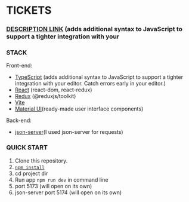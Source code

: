# TICKETS


### [DESCRIPTION LINK](https://www.typescriptlang.org/) (adds additional syntax to JavaScript to support a tighter integration with your


### STACK

Front-end:

- [TypeScript](https://www.typescriptlang.org/) (adds additional syntax to JavaScript to support a tighter integration with your editor. Catch errors early in your editor.)
- [React](https://react.dev/) (react-dom, react-redux)
- [Redux](https://redux.js.org/) (@reduxjs/toolkit)
- [Vite](https://vitejs.dev/)
- [Material UI](https://mui.com/)(ready-made user interface components)

Back-end:

- [json-server](https://github.com/typicode/json-server)(I used json-server for requests)


### QUICK START

1. Clone this repository.
2. [`npm install`](https://docs.npmjs.com/cli/install)
3. cd project dir
4. Run app `npm run dev` in command line
5. port 5173 (will open on its own)
6. json-server port 5174 (will open on its own)